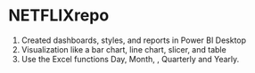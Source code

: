 # NETFLIXrepo
1. Created dashboards, styles, and reports in Power BI Desktop
2. Visualization like a bar chart, line chart, slicer, and table
3. Use the Excel functions Day, Month, , Quarterly and Yearly.
